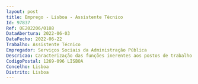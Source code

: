 ```yaml
--- 
layout: post
title: Emprego - Lisboa - Assistente Técnico
Id: 97837
Ref: OE202206/0188
DataAbertura: 2022-06-03
DataFecho: 2022-06-22
Trabalho: Assistente Técnico
Empregador: Serviços Sociais da Administração Pública
Descricao: Caracterização das funções inerentes aos postos de trabalho a ocupar, em conformidade com o mapa de pessoal aprovado • Planificar, pesquisar e delinear as atividades • Elaborar as propostas formais das atividades • Coordenar a realização das atividades e adequar o processo de logística • Assegurar toda a gestão administrativa e financeira das atividades • Realizar estudos com vista à adequação das capitações em função da legislação existente, uniformização dos critérios, propor as tabelas de comparticipações e atualização das normas de funcionamento • Gestão de todo o processo de candidaturas às atividades • Garantir o cumprimento da legislação • Efetuar a supervisão técnica e pedagógica de cada atividade com visita aos locais de realização • Elaborar estudos e pareceres assentes em estratégias para promoção e desenvolvimento de novas atividades • Monitorizar e avaliar as atividades • Elaborar mapas estatísticos, documentos estudos de apoio à Gestão.
CodigoPostal: 1269-096 LISBOA
Concelho: Lisboa
Distrito: Lisboa
--- 
```

